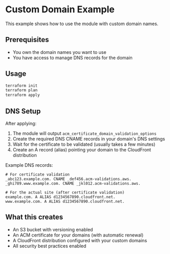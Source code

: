 # Custom Domain Example

This example shows how to use the module with custom domain names.

## Prerequisites

- You own the domain names you want to use
- You have access to manage DNS records for the domain

## Usage

```bash
terraform init
terraform plan
terraform apply
```

## DNS Setup

After applying:

1. The module will output `acm_certificate_domain_validation_options`
2. Create the required DNS CNAME records in your domain's DNS settings
3. Wait for the certificate to be validated (usually takes a few minutes)
4. Create an A record (alias) pointing your domain to the CloudFront distribution

Example DNS records:
```
# For certificate validation
_abc123.example.com. CNAME _def456.acm-validations.aws.
_ghi789.www.example.com. CNAME _jkl012.acm-validations.aws.

# For the actual site (after certificate validation)
example.com. A ALIAS d1234567890.cloudfront.net.
www.example.com. A ALIAS d1234567890.cloudfront.net.
```

## What this creates

- An S3 bucket with versioning enabled
- An ACM certificate for your domains (with automatic renewal)
- A CloudFront distribution configured with your custom domains
- All security best practices enabled